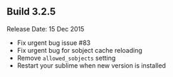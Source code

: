 Build 3.2.5
-----------
Release Date: 15 Dec 2015

* Fix urgent bug issue #83
* Fix urgent bug for sobject cache reloading
* Remove ``allowed_sobjects`` setting
* Restart your sublime when new version is installed
